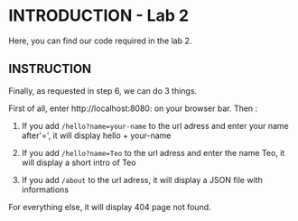 # INTRODUCTION - Lab 2

Here, you can find our code required in the lab 2. 

## INSTRUCTION

Finally, as requested in step 6, we can do 3 things.

First of all, enter http://localhost:8080: on your browser bar. 
Then : 

1.	If you add ```/hello?name=your-name``` to the url adress and enter your name after'=', it will display hello + your-name

2.	If you add ```/hello?name=Teo``` to the url adress and enter the name Teo, it will display a short intro of Teo

3.	If you add ```/about``` to the url adress, it will display a JSON file with informations

For everything else, it will display 404 page not found.
